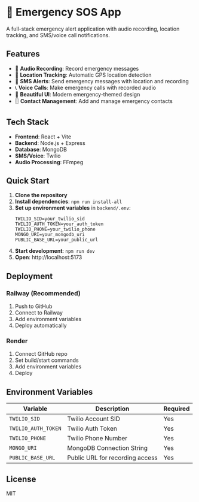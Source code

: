 # 🚨 Emergency SOS App

A full-stack emergency alert application with audio recording, location tracking, and SMS/voice call notifications.

## Features

- 🎵 **Audio Recording**: Record emergency messages
- 📍 **Location Tracking**: Automatic GPS location detection
- 📱 **SMS Alerts**: Send emergency messages with location and recording
- 📞 **Voice Calls**: Make emergency calls with recorded audio
- 🎨 **Beautiful UI**: Modern emergency-themed design
- 🗄️ **Contact Management**: Add and manage emergency contacts

## Tech Stack

- **Frontend**: React + Vite
- **Backend**: Node.js + Express
- **Database**: MongoDB
- **SMS/Voice**: Twilio
- **Audio Processing**: FFmpeg

## Quick Start

1. **Clone the repository**
2. **Install dependencies**: `npm run install-all`
3. **Set up environment variables** in `backend/.env`:
   ```
   TWILIO_SID=your_twilio_sid
   TWILIO_AUTH_TOKEN=your_auth_token
   TWILIO_PHONE=your_twilio_phone
   MONGO_URI=your_mongodb_uri
   PUBLIC_BASE_URL=your_public_url
   ```
4. **Start development**: `npm run dev`
5. **Open**: http://localhost:5173

## Deployment

### Railway (Recommended)
1. Push to GitHub
2. Connect to Railway
3. Add environment variables
4. Deploy automatically

### Render
1. Connect GitHub repo
2. Set build/start commands
3. Add environment variables
4. Deploy

## Environment Variables

| Variable | Description | Required |
|----------|-------------|----------|
| `TWILIO_SID` | Twilio Account SID | Yes |
| `TWILIO_AUTH_TOKEN` | Twilio Auth Token | Yes |
| `TWILIO_PHONE` | Twilio Phone Number | Yes |
| `MONGO_URI` | MongoDB Connection String | Yes |
| `PUBLIC_BASE_URL` | Public URL for recording access | Yes |

## License

MIT





